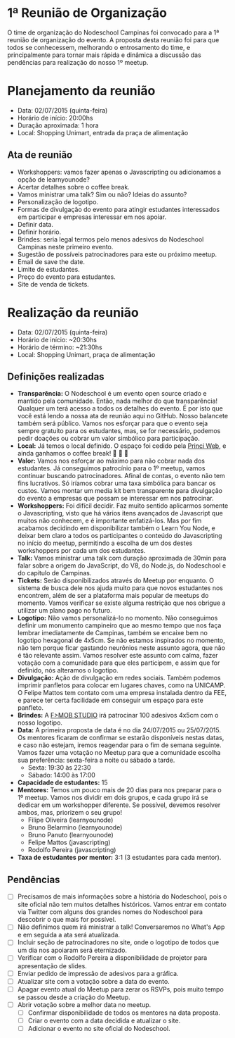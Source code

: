 # 1ª Reunião de Organização

O time de organização do Nodeschool Campinas foi convocado para a 1ª reunião de organização do evento. A proposta desta reunião foi para que todos se conhecessem, melhorando o entrosamento do time, e principalmente para tornar mais rápida e dinâmica a discussão das pendências para realização do nosso 1º meetup.

# Planejamento da reunião
* Data: 02/07/2015 (quinta-feira)
* Horário de início: 20:00hs
* Duração aproximada: 1 hora
* Local: Shopping Unimart, entrada da praça de alimentação

## Ata de reunião
* Workshoppers: vamos fazer apenas o Javascripting ou adicionamos a opção de learnyounode?
* Acertar detalhes sobre o coffee break.
* Vamos ministrar uma talk? Sim ou não? Ideias do assunto?
* Personalização de logotipo.
* Formas de divulgação do evento para atingir estudantes interessados em participar e empresas interessar em nos apoiar.
* Definir data.
* Definir horário.
* Brindes: seria legal termos pelo menos adesivos do Nodeschool Campinas neste primeiro evento.
* Sugestão de possíveis patrocinadores para este ou próximo meetup.
* Email de save the date.
* Limite de estudantes.
* Preço do evento para estudantes.
* Site de venda de tickets.

# Realização da reunião
* Data: 02/07/2015 (quinta-feira)
* Horário de início: ~20:30hs
* Horário de término: ~21:30hs
* Local: Shopping Unimart, praça de alimentação

## Definições realizadas
* **Transparência:** O Nodeschool é um evento open source criado e mantido pela comunidade. Então, nada melhor do que transparência! Qualquer um terá acesso a todos os detalhes do evento. É por isto que você está lendo a nossa ata de reunião aqui no GitHub. Nosso balancete também será público. Vamos nos esforçar para que o evento seja sempre gratuito para os estudantes, mas, se for necessário, podemos pedir doações ou cobrar um valor simbólico para participação.
* **Local:** Já temos o local definido. O espaço foi cedido pela [Princi Web](http://www.princiweb.com.br/), e ainda ganhamos o coffee break! :tada: :tada: :tada: 
* **Valor:** Vamos nos esforçar ao máximo para não cobrar nada dos estudantes. Já conseguimos patrocínio para o 1º meetup, vamos continuar buscando patrocinadores. Afinal de contas, o evento não tem fins lucrativos. Só iríamos cobrar uma taxa simbólica para bancar os custos. Vamos montar um media kit bem transparente para divulgação do evento a empresas que possam se interessar em nos patrocinar.
* **Workshoppers:** Foi difícil decidir. Faz muito sentido aplicarmos somente o Javascripting, visto que há vários itens avançados de Javascript que muitos não conhecem, e é importante enfatizá-los. Mas por fim acabamos decidindo em disponibilizar também o Learn You Node, e deixar bem claro a todos os participantes o conteúdo do Javascripting no início do meetup, permitindo a escolha de um dos destes workshoppers por cada um dos estudantes.
* **Talk:** Vamos ministrar uma talk com duração aproximada de 30min para falar sobre a origem do JavaScript, do V8, do Node.js, do Nodeschool e do capítulo de Campinas.
* **Tickets:** Serão disponibilizados através do Meetup por enquanto. O sistema de busca dele nos ajuda muito para que novos estudantes nos encontrem, além de ser a plataforma mais popular de meetups do momento. Vamos verificar se existe alguma restrição que nos obrigue a utilizar um plano pago no futuro.
* **Logotipo:** Não vamos personalizá-lo no momento. Não conseguimos definir um monumento campineiro que ao mesmo tempo que nos faça lembrar imediatamente de Campinas, também se encaixe bem no logotipo hexagonal de 4x5cm. Se não estamos inspirados no momento, não tem porque ficar gastando neurônios neste assunto agora, que não é tão relevante assim. Vamos resolver este assunto com calma, fazer votação com a comunidade para que eles participem, e assim que for definido, nós alteramos o logotipo.
* **Divulgação:** Ação de divulgação em redes sociais. Também podemos imprimir panfletos para colocar em lugares chaves, como na UNICAMP. O Felipe Mattos tem contato com uma empresa instalada dentro da FEE, e parece ter certa facilidade em conseguir um espaço para este panfleto.
* **Brindes:** A [F>MOB STUDIO](http://www.fmobstudio.com.br/) irá patrocinar 100 adesivos 4x5cm com o nosso logotipo.
* **Data:** A primeira proposta de data é no dia 24/07/2015 ou 25/07/2015. Os mentores ficaram de confirmar se estarão disponíveis nestas datas, e caso não estejam, iremos reagendar para o fim de semana seguinte. Vamos fazer uma votação no Meetup para que a comunidade escolha sua preferência: sexta-feira a noite ou sábado a tarde.
   * Sexta: 19:30 às 22:30
   * Sábado: 14:00 às 17:00
* **Capacidade de estudantes:** 15
* **Mentores:** Temos um pouco mais de 20 dias para nos preparar para o 1º meetup. Vamos nos dividir em dois grupos, e cada grupo irá se dedicar em um workshopper diferente. Se possível, devemos resolver ambos, mas, priorizem o seu grupo!
   * Filipe Oliveira (learnyounode)
   * Bruno Belarmino (learnyounode)
   * Bruno Panuto (learnyounode)
   * Felipe Mattos (javascripting)
   * Rodolfo Pereira (javascripting)
* **Taxa de estudantes por mentor:** 3:1 (3 estudantes para cada mentor).

## Pendências
* [ ] Precisamos de mais informações sobre a história do Nodeschool, pois o site oficial não tem muitos detalhes históricos. Vamos entrar em contato via Twitter com alguns dos grandes nomes do Nodeschool para descobrir o que mais for possível.
* [ ] Não definimos quem irá ministrar a talk! Conversaremos no What's App e em seguida a ata será atualizada.
* [ ] Incluir seção de patrocinadores no site, onde o logotipo de todos que um dia nos apoiaram será eternizado.
* [ ] Verificar com o Rodolfo Pereira a disponibilidade de projetor para apresentação de slides.
* [ ] Enviar pedido de impressão de adesivos para a gráfica.
* [ ] Atualizar site com a votação sobre a data do evento.
* [ ] Apagar evento atual do Meetup para zerar os RSVPs, pois muito tempo se passou desde a criação do Meetup.
* [ ] Abrir votação sobre a melhor data no meetup.
   * [ ] Confirmar disponibilidade de todos os mentores na data proposta.
   * [ ] Criar o evento com a data decidida e atualizar o site.
   * [ ] Adicionar o evento no site oficial do Nodeschool.